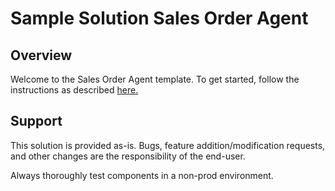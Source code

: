 # Sample Solution Sales Order Agent

## Overview

Welcome to the Sales Order Agent template. To get started, follow the instructions as described [here.](../readme.md)

## Support

This solution is provided as-is. Bugs, feature addition/modification requests, and other changes are the responsibility of the end-user.

 Always thoroughly test components in a non-prod environment.
